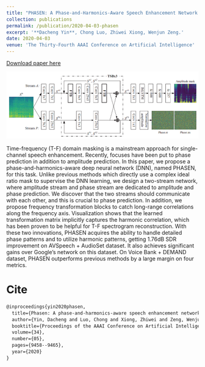 ```yaml
---
title: "PHASEN: A Phase-and-Harmonics-Aware Speech Enhancement Network."
collection: publications
permalink: /publication/2020-04-03-phasen
excerpt: '**Dacheng Yin**, Chong Luo, Zhiwei Xiong, Wenjun Zeng.'
date: 2020-04-03
venue: 'The Thirty-Fourth AAAI Conference on Artificial Intelligence'
---
```

[Download paper here](https://ojs.aaai.org/index.php/AAAI/article/download/6489/6345)

![Architecture](/images/phasen.png)

Time-frequency (T-F) domain masking is a mainstream approach for single-channel speech enhancement. Recently, focuses have been put to phase prediction in addition to
amplitude prediction. In this paper, we propose a phase-and-harmonics-aware deep neural network (DNN), named
PHASEN, for this task. Unlike previous methods which directly use a complex ideal ratio mask to supervise the DNN
learning, we design a two-stream network, where amplitude
stream and phase stream are dedicated to amplitude and phase
prediction. We discover that the two streams should communicate with each other, and this is crucial to phase prediction.
In addition, we propose frequency transformation blocks to
catch long-range correlations along the frequency axis. Visualization shows that the learned transformation matrix implicitly captures the harmonic correlation, which has been proven
to be helpful for T-F spectrogram reconstruction. With these
two innovations, PHASEN acquires the ability to handle detailed phase patterns and to utilize harmonic patterns, getting
1.76dB SDR improvement on AVSpeech + AudioSet dataset.
It also achieves significant gains over Google’s network on
this dataset. On Voice Bank + DEMAND dataset, PHASEN
outperforms previous methods by a large margin on four metrics.

Cite
===

```latex
@inproceedings{yin2020phasen,
  title={Phasen: A phase-and-harmonics-aware speech enhancement network},
  author={Yin, Dacheng and Luo, Chong and Xiong, Zhiwei and Zeng, Wenjun},
  booktitle={Proceedings of the AAAI Conference on Artificial Intelligence},
  volume={34},
  number={05},
  pages={9458--9465},
  year={2020}
}
```